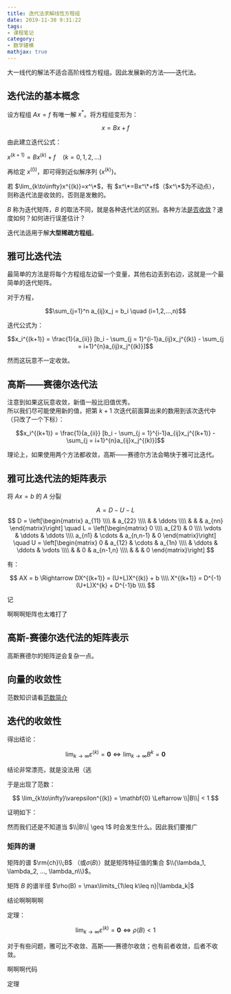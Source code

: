 ```yaml
---
title: 迭代法求解线性方程组
date: 2019-11-30 9:31:22
tags:
- 课程笔记
category:
- 数学建模
mathjax: true
---
```


大一线代的解法不适合高阶线性方程组。因此发展新的方法——迭代法。

## 迭代法的基本概念

设方程组 $Ax=f$ 有唯一解 $x^*$。将方程组变形为：

$$x=Bx+f$$

由此建立迭代公式：

$x^{(k+1)}=Bx^{(k)}+f \quad (k=0,1,2,...)$

再给定 $x^{(0)}$，即可得到近似解序列 $\{x^{(k)}\}$。

若 $\lim_{k\to\infty}x^{(k)}=x^\*$，有 $x^\*=Bx^\*+f$（$x^\*$为不动点），则称迭代法是收敛的，否则是发散的。

$B$ 称为迭代矩阵，$B$ 的取法不同，就是各种迭代法的区别。各种方法[是否收敛](#迭代的收敛性)？速度如何？如何进行误差估计？

迭代法适用于解**大型稀疏方程组**。

## 雅可比迭代法

最简单的方法是将每个方程组左边留一个变量，其他右边丢到右边，这就是一个最简单的迭代矩阵。

对于方程，

$$\sum_{j=1}^n a_{ij}x_j = b_i \quad (i=1,2,...,n)$$

迭代公式为：

$$x_i^{(k+1)} = \frac{1}{a_{ii}} [b_i - \sum_{j = 1}^{i-1}a_{ij}x_j^{(k)} - \sum_{j = i+1}^{n}a_{ij}x_j^{(k)}]$$

然而这玩意不一定收敛。


## 高斯——赛德尔迭代法

注意到如果这玩意收敛，新值一般比旧值优秀。  
所以我们尽可能使用新的值，把第 $k+1$ 次迭代前面算出来的数用到该次迭代中（只改了一个下标）：

$$x_i^{(k+1)} = \frac{1}{a_{ii}} [b_i - \sum_{j = 1}^{i-1}a_{ij}x_j^{(k+1)} - \sum_{j = i+1}^{n}a_{ij}x_j^{(k)}]$$

理论上，如果使用两个方法都收敛，高斯——赛德尔方法会略快于雅可比迭代。

## 雅可比迭代法的矩阵表示

将 $Ax=b$ 的 $A$ 分裂

$$ A= D - U -L $$
$$ D = \left[\begin{matrix}
a_{11} \\\\
& a_{22} \\\\
& & \ddots \\\\
& & & a_{nn}
\end{matrix}\right]
\quad
L = \left[\begin{matrix}
0 \\\\
a_{21} & 0 \\\\
\vdots & \ddots & \ddots \\\\
a_{n1} & \cdots & a_{n,n-1} & 0
\end{matrix}\right]
\quad
U = \left[\begin{matrix}
0 & a_{12} & \cdots & a_{1n} \\\\
& \ddots & \ddots & \vdots \\\\
 &  & 0 & a_{n-1,n} \\\\
 & &  & 0
\end{matrix}\right]
$$

有：

$$ AX = b \Rightarrow DX^{(k+1)} = (U+L)X^{(k)} + b \\\\
X^{(k+1)} = D^{-1}(U+L)X^{k} + D^{-1}b \\\\
$$

记

啊啊啊矩阵也太难打了

## 高斯-赛德尔迭代法的矩阵表示

高斯赛德尔的矩阵逆会复杂一点。

## 向量的收敛性

范数知识请看[范数简介](../non-linear-equation/#范数简介)

## 迭代的收敛性

得出结论：

$$ \lim_{k\to\infty}\varepsilon^{(k)} = \mathbf{0} \Leftrightarrow \lim_{k\to\infty} B^k = \mathbf{0}$$

结论非常漂亮，就是没法用（逃

于是出现了范数：

$$ \lim_{k\to\infty}\varepsilon^{(k)} = \mathbf{0} \Leftarrow  \\|B\\| < 1 $$

证明如下：

然而我们还是不知道当 $\\|B\\| \geq 1$ 时会发生什么。因此我们要推广

### 矩阵的谱

矩阵的谱 $\rm{ch}\\;B$ （或$\sigma(B)$）就是矩阵特征值的集合 $\\{\lambda_1, \lambda_2, ..., \lambda_n\\}$。

矩阵 $B$ 的谱半径 $\rho(B) = \max\limits_{1\leq k\leq n}|\lambda_k|$

结论啊啊啊啊

定理：

$$\lim_{k\to\infty}\varepsilon^{(k)} = \mathbf{0} \Leftrightarrow \rho(B)  < 1 $$

对于有些问题，雅可比不收敛、高斯——赛德尔收敛；也有前者收敛，后者不收敛。

啊啊啊代码

定理